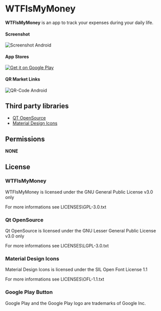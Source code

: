 WTFIsMyMoney
============
**WTFIsMyMoney** is an app to track your expenses during your daily life.

#### Screenshot
![Screenshot Android](http://url/screenshot-appname-android.png "screenshot Android")

#### App Stores
[![Get it on Google Play](https://github.com/paul70078/WTFIsMyMoney/blob/master/google-play-badge.png)]()

#### QR Market Links
![QR-Code Android]()

## Third party libraries
* [QT OpenSource](https://www.qt.io/)
* [Material Design Icons](https://materialdesignicons.com/)

## Permissions
**NONE**

## License

### WTFIsMyMoney
WTFIsMyMoney is licensed under the GNU General Public License v3.0 only

For more informations see LICENSES\GPL-3.0.txt

### Qt OpenSource
Qt OpenSource is licensed under the GNU Lesser General Public License v3.0 only

For more informations see LICENSES\LGPL-3.0.txt

### Material Design Icons
Material Design Icons is licensed under the SIL Open Font License 1.1

For more informations see LICENSES\OFL-1.1.txt

### Google Play Button
Google Play and the Google Play logo are trademarks of Google Inc.